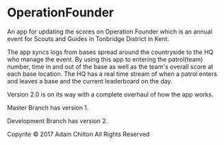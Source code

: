 # OperationFounder
An app for updating the scores on Operation Founder which is an annual event for Scouts and Guides in Tonbridge District in Kent.

The app syncs logs from bases spread around the countryside to the HQ who manage the event. By using this app to entering the patrol(team) number, time in and out of the base as well as the team's overall score at each base location. The HQ has a real time stream of when a patrol enters and leaves a base and the current leaderboard on the day.

Version 2.0 is on its way with a complete overhaul of how the app works.

Master Branch has version 1.

Development Branch has version 2.

Copyrite © 2017 Adam Chilton
All Rights Reserved
